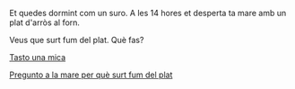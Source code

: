 Et quedes dormint com un suro. A les 14 hores
et desperta ta mare amb un plat d'arròs al forn.

Veus que surt fum del plat. Què fas?

[Tasto una mica](tastar/tastar_arros.md)

[Pregunto a la mare per què surt fum del plat](preguntar/preguntar_fum.md)